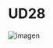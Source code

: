 # UD28

![imagen](https://user-images.githubusercontent.com/9555509/169835115-c54b74c2-60cf-4e09-abda-bfa754f5bad7.png)
